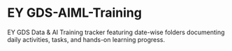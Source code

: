 # EY GDS-AIML-Training

EY GDS Data & AI Training tracker featuring date-wise folders documenting daily activities, tasks, and hands-on learning progress.